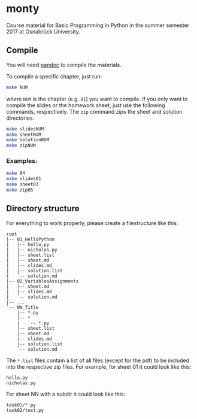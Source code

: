 # monty
Course material for Basic Programming in Python in the summer semester 2017 at
Osnabrück University.

## Compile

You will need [pandoc](http://pandoc.org/) to compile the materials.

To compile a specific chapter, just run:

```sh
make NUM
```

where `NUM` is the chapter (e.g. `01`) you want to compile. If you only want to compile the
slides or the homework sheet, just use the following commands, respectively. The `zip` command zips the sheet and solution directories.

```sh
make slidesNUM
make sheetNUM
make solutionNUM
make zipNUM
```

### Examples:

```sh
make 04
make slides01
make sheet03
make zip05
```

## Directory structure

For everything to work properly, please create a filestructure like this:

    root
    |-- 01_HelloPython
    |   |-- hello.py
    |   |-- nicholas.py
    |   |-- sheet.list
    |   |-- sheet.md
    |   |-- slides.md
    |   |-- solution.list
    |   `-- solution.md
    |-- 02_VariablesAssignments
    |   |-- sheet.md
    |   |-- slides.md
    |   `-- solution.md
    |-- ...
    `-- NN_Title
        |-- *.py
        |-- *
        |   `-- *.py
        |-- sheet.list
        |-- sheet.md
        |-- slides.md
        |-- solution.list
        `-- solution.md

The `*.list` files contain a list of all files (except for the pdf) to be included into the respective zip files.
For example, for sheet 01 it could look like this:

    hello.py
    nicholas.py

For sheet NN with a subdir it could look like this:

    task01/*.py
    task02/test.py
